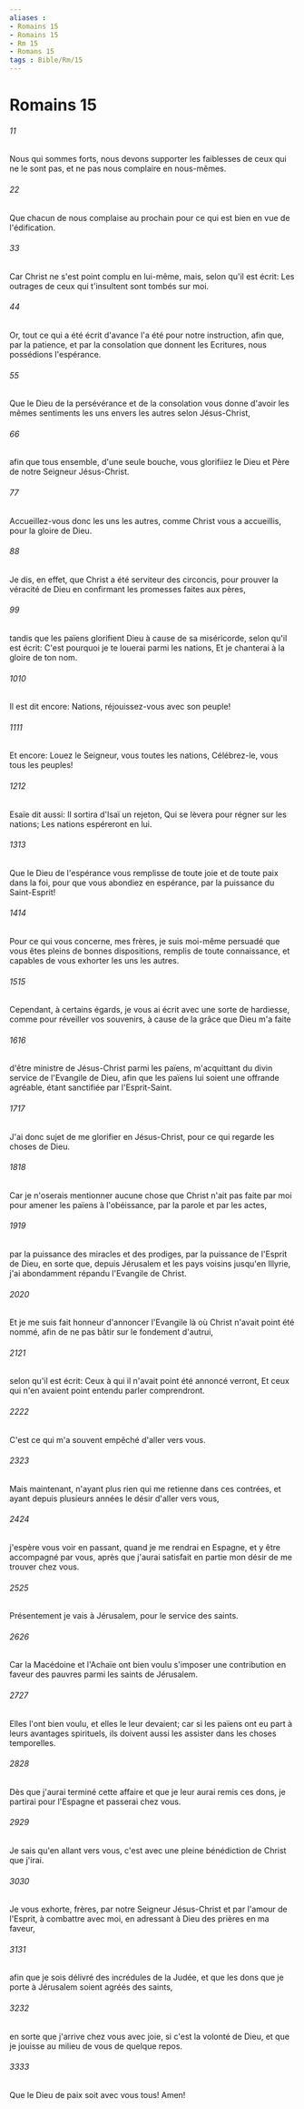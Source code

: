 ```yaml
---
aliases : 
- Romains 15
- Romains 15
- Rm 15
- Romans 15
tags : Bible/Rm/15
---
```


# Romains 15

###### 11
Nous qui sommes forts, nous devons supporter les faiblesses de ceux qui ne le sont pas, et ne pas nous complaire en nous-mêmes.
###### 22
Que chacun de nous complaise au prochain pour ce qui est bien en vue de l'édification.
###### 33
Car Christ ne s'est point complu en lui-même, mais, selon qu'il est écrit: Les outrages de ceux qui t'insultent sont tombés sur moi.
###### 44
Or, tout ce qui a été écrit d'avance l'a été pour notre instruction, afin que, par la patience, et par la consolation que donnent les Ecritures, nous possédions l'espérance.
###### 55
Que le Dieu de la persévérance et de la consolation vous donne d'avoir les mêmes sentiments les uns envers les autres selon Jésus-Christ,
###### 66
afin que tous ensemble, d'une seule bouche, vous glorifiiez le Dieu et Père de notre Seigneur Jésus-Christ.
###### 77
Accueillez-vous donc les uns les autres, comme Christ vous a accueillis, pour la gloire de Dieu.
###### 88
Je dis, en effet, que Christ a été serviteur des circoncis, pour prouver la véracité de Dieu en confirmant les promesses faites aux pères,
###### 99
tandis que les païens glorifient Dieu à cause de sa miséricorde, selon qu'il est écrit: C'est pourquoi je te louerai parmi les nations, Et je chanterai à la gloire de ton nom.
###### 1010
Il est dit encore: Nations, réjouissez-vous avec son peuple!
###### 1111
Et encore: Louez le Seigneur, vous toutes les nations, Célébrez-le, vous tous les peuples!
###### 1212
Esaïe dit aussi: Il sortira d'Isaï un rejeton, Qui se lèvera pour régner sur les nations; Les nations espéreront en lui.
###### 1313
Que le Dieu de l'espérance vous remplisse de toute joie et de toute paix dans la foi, pour que vous abondiez en espérance, par la puissance du Saint-Esprit!
###### 1414
Pour ce qui vous concerne, mes frères, je suis moi-même persuadé que vous êtes pleins de bonnes dispositions, remplis de toute connaissance, et capables de vous exhorter les uns les autres.
###### 1515
Cependant, à certains égards, je vous ai écrit avec une sorte de hardiesse, comme pour réveiller vos souvenirs, à cause de la grâce que Dieu m'a faite
###### 1616
d'être ministre de Jésus-Christ parmi les païens, m'acquittant du divin service de l'Evangile de Dieu, afin que les païens lui soient une offrande agréable, étant sanctifiée par l'Esprit-Saint.
###### 1717
J'ai donc sujet de me glorifier en Jésus-Christ, pour ce qui regarde les choses de Dieu.
###### 1818
Car je n'oserais mentionner aucune chose que Christ n'ait pas faite par moi pour amener les païens à l'obéissance, par la parole et par les actes,
###### 1919
par la puissance des miracles et des prodiges, par la puissance de l'Esprit de Dieu, en sorte que, depuis Jérusalem et les pays voisins jusqu'en Illyrie, j'ai abondamment répandu l'Evangile de Christ.
###### 2020
Et je me suis fait honneur d'annoncer l'Evangile là où Christ n'avait point été nommé, afin de ne pas bâtir sur le fondement d'autrui,
###### 2121
selon qu'il est écrit: Ceux à qui il n'avait point été annoncé verront, Et ceux qui n'en avaient point entendu parler comprendront.
###### 2222
C'est ce qui m'a souvent empêché d'aller vers vous.
###### 2323
Mais maintenant, n'ayant plus rien qui me retienne dans ces contrées, et ayant depuis plusieurs années le désir d'aller vers vous,
###### 2424
j'espère vous voir en passant, quand je me rendrai en Espagne, et y être accompagné par vous, après que j'aurai satisfait en partie mon désir de me trouver chez vous.
###### 2525
Présentement je vais à Jérusalem, pour le service des saints.
###### 2626
Car la Macédoine et l'Achaïe ont bien voulu s'imposer une contribution en faveur des pauvres parmi les saints de Jérusalem.
###### 2727
Elles l'ont bien voulu, et elles le leur devaient; car si les païens ont eu part à leurs avantages spirituels, ils doivent aussi les assister dans les choses temporelles.
###### 2828
Dès que j'aurai terminé cette affaire et que je leur aurai remis ces dons, je partirai pour l'Espagne et passerai chez vous.
###### 2929
Je sais qu'en allant vers vous, c'est avec une pleine bénédiction de Christ que j'irai.
###### 3030
Je vous exhorte, frères, par notre Seigneur Jésus-Christ et par l'amour de l'Esprit, à combattre avec moi, en adressant à Dieu des prières en ma faveur,
###### 3131
afin que je sois délivré des incrédules de la Judée, et que les dons que je porte à Jérusalem soient agréés des saints,
###### 3232
en sorte que j'arrive chez vous avec joie, si c'est la volonté de Dieu, et que je jouisse au milieu de vous de quelque repos.
###### 3333
Que le Dieu de paix soit avec vous tous! Amen!
